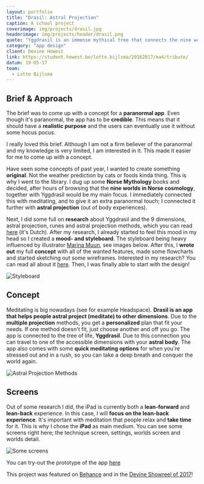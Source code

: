 ```yaml
---
layout: portfolio
title: "Drasil: Astral Projection"
caption: A school project
coverimage: img/projects/drasil.jpg
headerimage: img/projects/header/drasil.png
quote: "Yggdrasil is an immense mythical tree that connects the nine worlds in Norse cosmology."
category: "app design"
client: Devine Howest
link: https://student.howest.be/lotte.bijlsma/20162017/ma4/tribute/
datum: 19-05-17
team:
  - Lotte Bijlsma
---
```


## Brief & Approach
The brief was to come up with a concept for a **paranormal app**. Even though it's paranormal, the app has to be **credible**. This means that it should have a **realistic purpose** and the users can eventually use it without some hocus pocus.

I really loved this brief. Although I am not a firm believer of the paranormal and my knowledge is very limited, I am interested in it. This made it easier for me to come up with a concept.

Have seen some concepts of past year, I wanted to create something **original**. Not the weather prediction by cats or foods kinda thing. This is why I went to the library. I dug up some **Norse Mythology** books and decided, after hours of browsing that the **nine worlds in Norse cosmology**, together with Yggdrasil would be my main focus. I immediately connected this with meditating, and to give it an extra paranormal touch; I connected it further with **astral projection** (out of body experiences).

Next, I did some full on **research** about Yggdrasil and the 9 dimensions, astral projection, runes and astral projection methods, which you can read [here](link) (it's Dutch). After my research, I already started to feel this mood in my head so I created a **mood- and styleboard**. The styleboard being heavy influenced by illustrator [Marina Muun](http://www.marinamuun.com/), see images below. After this, I **wrote out** my full **concept** with all of the wanted features, made some flowcharts and started sketching out some wireframes. Interested in my research? You can read all about it [here](link). Then, I was finally able to start with the design!

![Styleboard](http://res.cloudinary.com/lottebijlsma/image/upload/q_70/v1504622610/Portfolio/Drasil/inspiration.jpg)


## Concept
Meditating is big nowadays (see for example Headspace). **Drasil is an app that helps people astral project (meditate) to other dimensions**.
Due to the **multiple projection** methods, you get a **personalized** plan that fit your needs. If one method doesn't fit, just choose another and off you go. The app is connected to the tree of life, **Yggdrasil**. Due to this connection you can travel to one of the accessible dimensions with your **astral body**. The app also comes with some **quick meditating options** for when you're stressed out and in a rush, so you can take a deep breath and conquer the world again.

![Astral Projection Methods](http://res.cloudinary.com/lottebijlsma/image/upload/c_scale,q_100,w_800/v1504622907/Portfolio/Drasil/astral.jpg)


## Screens

Out of some research I did, the iPad is currently both a **lean-forward** and **lean-back** experience. In this case, I will **focus on the lean-back experience**. It's important with meditation that people relax and **take time** for it. This is why I chose the **iPad** as main medium. You can see some screens right here; the technique screen, settings, worlds screen and worlds detail.

![Some screens](http://res.cloudinary.com/lottebijlsma/image/upload/c_scale,q_60,w_800/v1504623536/Portfolio/Drasil/screens.png)

You can try-out the prototype of the app [here](https://invis.io/AJBSR52GU)

This project was featured on [Behance](https://www.behance.net/gallery/52886649/Drasil-Astral-Projection) and in the [Devine Showreel of 2017](https://vimeo.com/231826598)!
